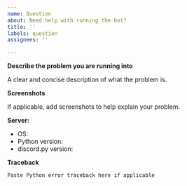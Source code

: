 ```yaml
---
name: Question
about: Need help with running the bot?
title: ''
labels: question
assignees: ''

---
```


**Describe the problem you are running into**

A clear and concise description of what the problem is.

**Screenshots**

If applicable, add screenshots to help explain your problem.

**Server:**

- OS:
- Python version:
- discord.py version:

**Traceback**

```
Paste Python error traceback here if applicable
```
